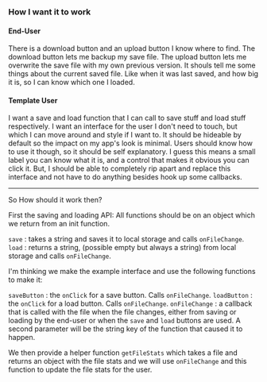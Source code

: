 ### How I want it to work

#### End-User
There is a download button and an upload button I know where to find. The download button lets me backup my save file. The upload button lets me overwrite the save file with my own previous version. It shouls tell me some things about the current saved file. Like when it was last saved, and how big it is, so I can know which one I loaded.

#### Template User

I want a save and load function that I can call to save stuff and load stuff respectively. I want an interface for the user I don't need to touch, but which I can move around and style if I want to. It should be hideable by default so the impact on my app's look is minimal. Users should know how to use it though, so it should be self explanatory. I guess this means a small label you can know what it is, and a control that makes it obvious you can click it. But, I should be able to completely rip apart and replace this interface and not have to do anything besides hook up some callbacks.

____

So How should it work then?

First the saving and loading API: All functions should be on an object which we return from an init function.

`save` : takes a string and saves it to local storage and calls `onFileChange`.
`load` : returns a string, (possible empty but always a string) from local storage and calls `onFileChange`.

I'm thinking we make the example interface and use the following functions to make it:

`saveButton` : the `onClick` for a save button. Calls `onFileChange`.
`loadButton` : the `onClick` for a load button. Calls `onFileChange`.
`onFileChange` : a callback that is called with the file when the file changes, either from saving or loading by the end-user or when the `save` and `load` buttons are used. A second parameter will be the string key of the function that caused it to happen.

We then provide a helper function `getFileStats` which takes a file and returns an object with the file stats and we will use `onFileChange` and this function to update the file stats for the user.

